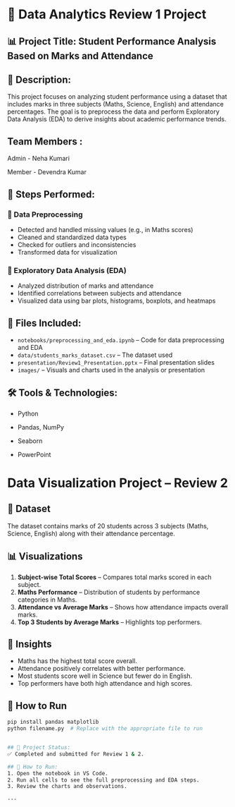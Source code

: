 # 📘 Data Analytics Review 1 Project

## 📊 Project Title: Student Performance Analysis Based on Marks and Attendance

## 📁 Description:
This project focuses on analyzing student performance using a dataset that includes marks in three subjects (Maths, Science, English) and attendance percentages. The goal is to preprocess the data and perform Exploratory Data Analysis (EDA) to derive insights about academic performance trends.

## Team Members :
   Admin - Neha Kumari 

   Member - Devendra Kumar 

## 🔧 Steps Performed:

### 🔹 Data Preprocessing
- Detected and handled missing values (e.g., in Maths scores)
- Cleaned and standardized data types
- Checked for outliers and inconsistencies
- Transformed data for visualization

### 🔹 Exploratory Data Analysis (EDA)
- Analyzed distribution of marks and attendance
- Identified correlations between subjects and attendance
- Visualized data using bar plots, histograms, boxplots, and heatmaps

## 📂 Files Included:

- `notebooks/preprocessing_and_eda.ipynb` – Code for data preprocessing and EDA
- `data/students_marks_dataset.csv` – The dataset used
- `presentation/Review1_Presentation.pptx` – Final presentation slides
- `images/` – Visuals and charts used in the analysis or presentation

## 🛠️ Tools & Technologies:
- Python
- Pandas, NumPy
- Seaborn

- PowerPoint

# Data Visualization Project – Review 2

## 📁 Dataset
The dataset contains marks of 20 students across 3 subjects (Maths, Science, English) along with their attendance percentage.

## 📊 Visualizations
1. **Subject-wise Total Scores** – Compares total marks scored in each subject.
2. **Maths Performance** – Distribution of students by performance categories in Maths.
3. **Attendance vs Average Marks** – Shows how attendance impacts overall marks.
4. **Top 3 Students by Average Marks** – Highlights top performers.

## 📌 Insights
- Maths has the highest total score overall.
- Attendance positively correlates with better performance.
- Most students score well in Science but fewer do in English.
- Top performers have both high attendance and high scores.

## 📎 How to Run
```bash
pip install pandas matplotlib
python filename.py  # Replace with the appropriate file to run


## 📎 Project Status:
✅ Completed and submitted for Review 1 & 2.

## 📌 How to Run:
1. Open the notebook in VS Code.
2. Run all cells to see the full preprocessing and EDA steps.
3. Review the charts and observations.

---


